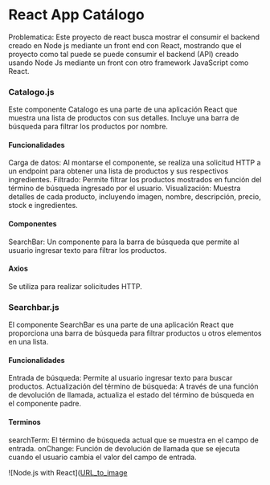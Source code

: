 # React App Catálogo
Problematica: Este proyecto de react busca mostrar el consumir el backend creado en Node js mediante un front end con React, mostrando que el proyecto como tal puede se puede consumir el backend (API) creado usando Node Js mediante un front con otro framework JavaScript como React. 

### Catalogo.js
Este componente Catalogo es una parte de una aplicación React que muestra una lista de productos con sus detalles. Incluye una barra de búsqueda para filtrar los productos por nombre.

#### Funcionalidades
Carga de datos: Al montarse el componente, se realiza una solicitud HTTP a un endpoint para obtener una lista de productos y sus respectivos ingredientes.
Filtrado: Permite filtrar los productos mostrados en función del término de búsqueda ingresado por el usuario.
Visualización: Muestra detalles de cada producto, incluyendo imagen, nombre, descripción, precio, stock e ingredientes.

#### Componentes
SearchBar: Un componente para la barra de búsqueda que permite al usuario ingresar texto para filtrar los productos.

#### Axios
Se utiliza para realizar solicitudes HTTP.

### Searchbar.js
El componente SearchBar es una parte de una aplicación React que proporciona una barra de búsqueda para filtrar productos u otros elementos en una lista.

#### Funcionalidades
Entrada de búsqueda: Permite al usuario ingresar texto para buscar productos.
Actualización del término de búsqueda: A través de una función de devolución de llamada, actualiza el estado del término de búsqueda en el componente padre.

#### Terminos
searchTerm: El término de búsqueda actual que se muestra en el campo de entrada.
onChange: Función de devolución de llamada que se ejecuta cuando el usuario cambia el valor del campo de entrada.

![Node.js with React]([URL_to_image](https://res.cloudinary.com/boardinfinity/image/upload/t_blog_img/bi-websites/blog/11/BLOG-SHEET-3--66-.png)
